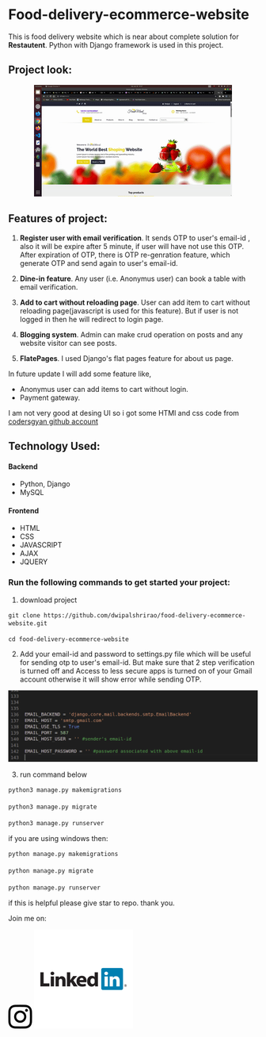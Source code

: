 # Food-delivery-ecommerce-website
  This is food delivery website which is near about complete solution for **Restautent**. 
  Python with Django framework is used in this project.

  ## Project look:

  <!-- ![website look](https://github.com/dwipalshrirao/food-delivery-ecommerce-website/blob/main/website_look.gif) -->

  <p align="center" width="100%">
    <img src="https://github.com/dwipalshrirao/food-delivery-ecommerce-website/blob/main/website_look.gif"> 
</p>

  ## Features of project:

  1. **Register user with email verification**. It sends OTP to user's email-id , also it will be expire after 5 minute, if user will have not use this OTP. After expiration of OTP, there is OTP re-genration feature,
  which generate OTP and send again to user's email-id.

  2. **Dine-in feature**. Any user (i.e. Anonymus user) can book a table with email verification.

  3. **Add to cart without reloading page**. User can add item to cart without reloading page(javascript is used for this feature). 
  But if user is not logged in then he will redirect to login page.

  4. **Blogging system**. Admin can make crud operation on posts and any website visitor can see posts.

  5. **FlatePages**. I used Django's flat pages feature for about us page.


  In future update I will add some feature like,
  * Anonymus user can add items to cart without login.
  * Payment gateway.
  
  
  I am not very good at desing UI so i got some HTMl and css code from [codersgyan github account](https://github.com/codersgyan/Responsive-restaurant-website)

  ## Technology Used:

  #### Backend

  * Python, Django
  * MySQL
  #### Frontend
  * HTML
  * CSS
  * JAVASCRIPT
  * AJAX
  * JQUERY

  ### Run the following commands to get started your project:

  1. download project

  ```
  git clone https://github.com/dwipalshrirao/food-delivery-ecommerce-website.git

  cd food-delivery-ecommerce-website
  ```

  2. Add your email-id and password to settings.py file which will be useful for sending otp to user's email-id. But make sure that 2 step verification is turned off and Access to less secure apps is turned on of your Gmail account otherwise it will show error while sending OTP.

  ![add email and password](https://github.com/dwipalshrirao/food-delivery-ecommerce-website/blob/main/Screenshot1.png)


  3. run command below

  ```python
  python3 manage.py makemigrations

  python3 manage.py migrate

  python3 manage.py runserver
  ```

  if you are using windows then:
  
  ```python
  python manage.py makemigrations

  python manage.py migrate

  python manage.py runserver
```

  if this is helpful please give star to repo. 
  thank you.


Join me on: 

<!-- display the social media buttons in your README -->

[![alt text][1.1]][1]
[![alt text][2.1]][2]



<!-- links to social media icons -->
<!-- no need to change these -->

<!-- icons with padding -->

[1.1]: https://github.com/dwipalshrirao/food-delivery-ecommerce-website/blob/main/instagram.svg 
[2.1]: https://github.com/dwipalshrirao/food-delivery-ecommerce-website/blob/main/LinkedIn-logo-vector.svg  (facebook icon with padding)





<!-- links to your social media accounts -->
<!-- update these accordingly -->

[1]: http://www.instagram.com/2palshrirao
[2]: http://www.facebook.com/sednaoui



  
